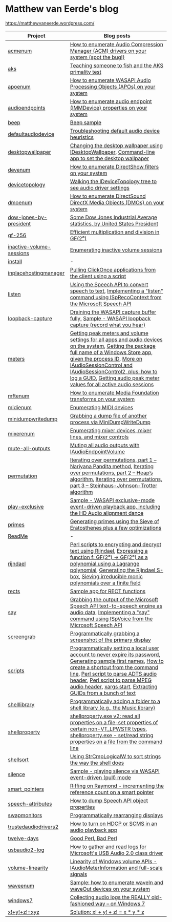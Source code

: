 ﻿# Matthew van Eerde's blog
https://matthewvaneerde.wordpress.com/

| Project                                              | Blog posts |
|------------------------------------------------------|------------|
| [acmenum](acmenum)                                   | [How to enumerate Audio Compression Manager (ACM) drivers on your system (spot the bug!)](https://matthewvaneerde.wordpress.com/2010/06/01/how-to-enumerate-audio-compression-manager-acm-drivers-on-your-system-spot-the-bug/) | 
| [aks](aks)                                           | [Teaching someone to fish and the AKS primality test](https://matthewvaneerde.wordpress.com/2012/02/08/teaching-someone-to-fish-and-the-aks-primality-test/) | 
| [apoenum](apoenum)                                   | [How to enumerate WASAPI Audio Processing Objects (APOs) on your system](https://matthewvaneerde.wordpress.com/2010/06/03/how-to-enumerate-wasapi-audio-processing-objects-apos-on-your-system/) |
| [audioendpoints](audioendpoints)                     | [How to enumerate audio endpoint (IMMDevice) properties on your system](https://matthewvaneerde.wordpress.com/2011/06/13/how-to-enumerate-audio-endpoint-immdevice-properties-on-your-system/) | 
| [beep](beep)                                         | [Beep sample](https://matthewvaneerde.wordpress.com/2011/10/12/beep-sample/) | 
| [defaultaudiodevice](defaultaudiodevice)             | [Troubleshooting default audio device heuristics](https://matthewvaneerde.wordpress.com/2014/03/24/troubleshooting-default-audio-device-heuristics/) | 
| [desktopwallpaper](desktopwallpaper)                 | [Changing the desktop wallpaper using IDesktopWallpaper](https://matthewvaneerde.wordpress.com/2012/10/10/changing-the-desktop-wallpaper-using-idesktopwallpaper/), [Command-line app to set the desktop wallpaper](https://matthewvaneerde.wordpress.com/2011/11/03/command-line-app-to-set-the-desktop-wallpaper/) | 
| [devenum](devenum)                                   | [How to enumerate DirectShow filters on your system](https://matthewvaneerde.wordpress.com/2010/05/25/how-to-enumerate-directshow-filters-on-your-system/) | 
| [devicetopology](devicetopology)                     | [Walking the IDeviceTopology tree to see audio driver settings](https://matthewvaneerde.wordpress.com/2014/11/20/walking-the-idevicetopology-tree-to-see-audio-driver-settings/) | 
| [dmoenum](dmoenum)                                   | [How to enumerate DirectSound DirectX Media Objects (DMOs) on your system](https://matthewvaneerde.wordpress.com/2010/05/27/how-to-enumerate-directsound-directx-media-objects-dmos-on-your-system/) | 
| [dow-jones-by-president](dow-jones-by-president)     | [Some Dow Jones Industrial Average statistics, by United States President](https://matthewvaneerde.wordpress.com/2017/11/02/some-dow-jones-industrial-average-statistics-by-united-states-president/) | 
| [gf-256](gf-256)                                     | [Efficient multiplication and division in GF(2⁸)](https://matthewvaneerde.wordpress.com/2014/03/18/efficient-multiplication-and-division-in-gf2/) | 
| [inactive-volume-sessions](inactive-volume-sessions) | [Enumerating inactive volume sessions](https://matthewvaneerde.wordpress.com/2015/02/16/enumerating-inactive-volume-sessions/) | 
| [install](install)                                   | - |
| [inplacehostingmanager](inplacehostingmanager)       | [Pulling ClickOnce applications from the client using a script](https://matthewvaneerde.wordpress.com/2015/11/30/pulling-clickonce-applications-from-the-client-using-a-script/) |
| [listen](listen)                                     | [Using the Speech API to convert speech to text](https://matthewvaneerde.wordpress.com/2014/07/11/using-the-speech-api-to-convert-speech-to-text/), [Implementing a "listen" command using ISpRecoContext from the Microsoft Speech API](https://matthewvaneerde.wordpress.com/2012/09/20/implementing-a-listen-command-using-isprecocontext-from-the-microsoft-speech-api/) | 
| [loopback-capture](loopback-capture)                 | [Draining the WASAPI capture buffer fully](https://matthewvaneerde.wordpress.com/2014/11/05/draining-the-wasapi-capture-buffer-fully/), [Sample - WASAPI loopback capture (record what you hear)](https://matthewvaneerde.wordpress.com/2008/12/16/sample-wasapi-loopback-capture-record-what-you-hear/) | 
| [meters](meters)                                     | [Getting peak meters and volume settings for all apps and audio devices on the system](https://matthewvaneerde.wordpress.com/2013/09/26/getting-peak-meters-and-volume-settings-for-all-apps-and-audio-devices-on-the-system/), [Getting the package full name of a Windows Store app, given the process ID](https://matthewvaneerde.wordpress.com/2013/08/12/getting-the-package-full-name-of-a-windows-store-app-given-the-process-id/), [More on IAudioSessionControl and IAudioSessionControl2, plus: how to log a GUID](https://matthewvaneerde.wordpress.com/2013/08/09/more-on-iaudiosessioncontrol-and-iaudiosessioncontrol2-plus-how-to-log-a-guid/), [Getting audio peak meter values for all active audio sessions](https://matthewvaneerde.wordpress.com/2012/06/08/getting-audio-peak-meter-values-for-all-active-audio-sessions/) | 
| [mftenum](mftenum)                                   | [How to enumerate Media Foundation transforms on your system](https://matthewvaneerde.wordpress.com/2010/05/03/how-to-enumerate-media-foundation-transforms-on-your-system/) | 
| [midienum](midienum)                                 | [Enumerating MIDI devices](https://matthewvaneerde.wordpress.com/2012/09/21/enumerating-midi-devices/) | 
| [minidumpwritedump](minidumpwritedump)               | [Grabbing a dump file of another process via MiniDumpWriteDump](https://matthewvaneerde.wordpress.com/2020/06/29/grabbing-a-dump-file-of-another-process-via-minidumpwritedump/) | 
| [mixerenum](mixerenum)                               | [Enumerating mixer devices, mixer lines, and mixer controls](https://matthewvaneerde.wordpress.com/2012/09/27/enumerating-mixer-devices-mixer-lines-and-mixer-controls/) | 
| [mute-all-outputs](mute-all-outputs)                 | [Muting all audio outputs with IAudioEndpointVolume](https://matthewvaneerde.wordpress.com/2012/06/18/muting-all-audio-outputs-with-iaudioendpointvolume/) | 
| [permutation](permutation)                           | [Iterating over permutations, part 1 – Nariyana Pandita method](https://matthewvaneerde.wordpress.com/2020/10/08/iterating-over-permutations-part-1-nariyana-pandita-method/), [Iterating over permutations, part 2 – Heap’s algorithm](https://matthewvaneerde.wordpress.com/2020/10/09/iterating-over-permutations-part-2-heaps-algorithm/), [Iterating over permutations, part 3 – Steinhaus-Johnson-Trotter algorithm](https://matthewvaneerde.wordpress.com/2020/10/12/iterating-over-permutations-part-3-steinhaus-johnson-trotter-algorithm/) | 
| [play-exclusive](play-exclusive)                     | [Sample - WASAPI exclusive-mode event-driven playback app, including the HD Audio alignment dance](https://matthewvaneerde.wordpress.com/2009/04/03/sample-wasapi-exclusive-mode-event-driven-playback-app-including-the-hd-audio-alignment-dance/) | 
| [primes](primes)                                     | [Generating primes using the Sieve of Eratosthenes plus a few optimizations](https://matthewvaneerde.wordpress.com/2011/11/11/generating-primes-using-the-sieve-of-eratosthenes-plus-a-few-optimizations/) | 
| [ReadMe](ReadMe)                                     | - | 
| [rijndael](rijndael)                                 | [Perl scripts to encrypting and decrypt text using Rijndael](https://matthewvaneerde.wordpress.com/2015/12/15/perl-scripts-to-encrypting-and-decrypt-text-using-rijndael/), [Expressing a function f: GF(2⁸) → GF(2⁸) as a polynomial using a Lagrange polynomial](https://matthewvaneerde.wordpress.com/2014/04/04/expressing-a-function-f-gf2-gf2-as-a-polynomial-using-a-lagrange-polynomial/), [Generating the Rijndael S-box](https://matthewvaneerde.wordpress.com/2014/04/03/generating-the-rijndael-s-box/), [Sieving irreducible monic polynomials over a finite field](https://matthewvaneerde.wordpress.com/2014/02/01/sieving-irreducible-monic-polynomials-over-a-finite-field/) | 
| [rects](rects)                                       | [Sample app for RECT functions](https://matthewvaneerde.wordpress.com/2013/09/18/sample-app-for-rect-functions/) | 
| [say](say)                                           | [Grabbing the output of the Microsoft Speech API text-to-speech engine as audio data](https://matthewvaneerde.wordpress.com/2013/03/13/grabbing-the-output-of-the-microsoft-speech-api-text-to-speech-engine-as-audio-data/), [Implementing a "say" command using ISpVoice from the Microsoft Speech API](https://matthewvaneerde.wordpress.com/2012/09/20/implementing-a-say-command-using-ispvoice-from-the-microsoft-speech-api/) | 
| [screengrab](screengrab)                             | [Programmatically grabbing a screenshot of the primary display](https://matthewvaneerde.wordpress.com/2011/11/29/programmatically-grabbing-a-screenshot-of-the-primary-display/) | 
| [scripts](scripts)                                   | [Programmatically setting a local user account to never expire its password](https://matthewvaneerde.wordpress.com/2012/02/20/programmatically-setting-a-local-user-account-to-never-expire-its-password/), [Generating sample first names](https://matthewvaneerde.wordpress.com/2012/10/24/generating-sample-first-names/), [How to create a shortcut from the command line](https://matthewvaneerde.wordpress.com/2011/11/09/how-to-create-a-shortcut-from-the-command-line/), [Perl script to parse ADTS audio header](https://matthewvaneerde.wordpress.com/2011/01/26/perl-script-to-parse-adts-audio-header/), [Perl script to parse MPEG audio header](https://matthewvaneerde.wordpress.com/2010/12/22/perl-script-to-parse-mpeg-audio-header/), [xargs start](https://matthewvaneerde.wordpress.com/2008/11/25/xargs-start/), [Extracting GUIDs from a bunch of text](https://matthewvaneerde.wordpress.com/2016/02/10/extracting-guids-from-a-bunch-of-text/) | 
| [shelllibrary](shelllibrary)                         | [Programmatically adding a folder to a shell library (e.g., the Music library)](https://matthewvaneerde.wordpress.com/2012/10/18/programmatically-adding-a-folder-to-a-shell-library-e-g-the-music-library/) | 
| [shellproperty](shellproperty)                       | [shellproperty.exe v2: read all properties on a file; set properties of certain non-VT_LPWSTR types](https://matthewvaneerde.wordpress.com/2013/09/24/shellproperty-exe-v2-read-all-properties-on-a-file-set-properties-of-certain-non-vt_lpwstr-types/), [shellproperty.exe - set/read string properties on a file from the command line](https://matthewvaneerde.wordpress.com/2013/09/10/shellproperty-exe-setread-string-properties-on-a-file-from-the-command-line/) | 
| [shellsort](shellsort)                               | [Using StrCmpLogicalW to sort strings the way the shell does](https://matthewvaneerde.wordpress.com/2015/02/03/using-strcmplogicalw-to-sort-strings-the-way-the-shell-does/) | 
| [silence](silence)                                   | [Sample - playing silence via WASAPI event-driven (pull) mode](https://matthewvaneerde.wordpress.com/2008/12/10/sample-playing-silence-via-wasapi-event-driven-pull-mode/) | 
| [smart_pointers](smart_pointers)                     | [Riffing on Raymond - incrementing the reference count on a smart pointer](https://matthewvaneerde.wordpress.com/2015/10/27/riffing-on-raymond-incrementing-the-reference-count-on-a-smart-pointer/) | 
| [speech-attributes](speech-attributes)               | [How to dump Speech API object properties](https://matthewvaneerde.wordpress.com/2012/11/21/how-to-dump-speech-api-object-properties/) | 
| [swapmonitors](swapmonitors)                         | [Programmatically rearranging displays](https://matthewvaneerde.wordpress.com/2012/05/15/programmatically-rearranging-displays/) | 
| [trustedaudiodrivers2](trustedaudiodrivers2)         | [How to turn on HDCP or SCMS in an audio playback app](https://matthewvaneerde.wordpress.com/2009/11/10/how-to-turn-on-hdcp-or-scms-in-an-audio-playback-app/) | 
| [twelve-days](twelve-days)                           | [Good Perl, Bad Perl](https://matthewvaneerde.wordpress.com/2008/12/02/good-perl-bad-perl/) | 
| [usbaudio2-log](usbaudio2-log)                       | [How to gather and read logs for Microsoft's USB Audio 2.0 class driver](https://matthewvaneerde.wordpress.com/2017/10/23/how-to-gather-and-read-logs-for-microsofts-usb-audio-2-0-class-driver/) |
| [volume-linearity](volume-linearity)                 | [Linearity of Windows volume APIs - IAudioMeterInformation and full-scale signals](https://matthewvaneerde.wordpress.com/2011/05/11/linearity-of-windows-volume-apis-iaudiometerinformation-and-full-scale-signals/) | 
| [waveenum](waveenum)                                 | [Sample: how to enumerate waveIn and waveOut devices on your system](https://matthewvaneerde.wordpress.com/2012/03/13/sample-how-to-enumerate-wavein-and-waveout-devices-on-your-system/) | 
| [windows7](windows7)                                 | [Collecting audio logs the REALLY old-fashioned way – on Windows 7](https://matthewvaneerde.wordpress.com/2019/09/13/collecting-audio-logs-the-really-old-fashioned-way-on-windows-7/) | 
| [x!+y!+z!=xyz](x!+y!+z!=xyz)                         | [Solution: x! + y! + z! = x * y * z](https://matthewvaneerde.wordpress.com/2008/08/08/solution-x-y-z-x-y-z/) | 
